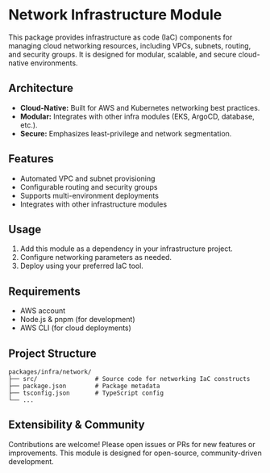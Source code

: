 # Network Infrastructure Module

This package provides infrastructure as code (IaC) components for managing cloud networking resources, including VPCs, subnets, routing, and security groups. It is designed for modular, scalable, and secure cloud-native environments.

## Architecture

- **Cloud-Native:** Built for AWS and Kubernetes networking best practices.
- **Modular:** Integrates with other infra modules (EKS, ArgoCD, database, etc.).
- **Secure:** Emphasizes least-privilege and network segmentation.

## Features

- Automated VPC and subnet provisioning
- Configurable routing and security groups
- Supports multi-environment deployments
- Integrates with other infrastructure modules

## Usage

1. Add this module as a dependency in your infrastructure project.
2. Configure networking parameters as needed.
3. Deploy using your preferred IaC tool.

## Requirements

- AWS account
- Node.js & pnpm (for development)
- AWS CLI (for cloud deployments)

## Project Structure

```text
packages/infra/network/
├── src/                # Source code for networking IaC constructs
├── package.json        # Package metadata
├── tsconfig.json       # TypeScript config
└── ...
```

## Extensibility & Community

Contributions are welcome! Please open issues or PRs for new features or improvements. This module is designed for open-source, community-driven development.
